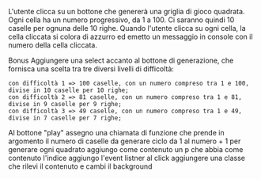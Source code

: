 L'utente clicca su un bottone che genererà una griglia di gioco quadrata. Ogni cella ha un numero progressivo, da 1 a 100. Ci saranno quindi 10 caselle per ognuna delle 10 righe. Quando l'utente clicca su ogni cella, la cella cliccata si colora di azzurro ed emetto un messaggio in console con il numero della cella cliccata.

Bonus
Aggiungere una select accanto al bottone di generazione, che fornisca una scelta tra tre diversi livelli di difficoltà:

    con difficoltà 1 => 100 caselle, con un numero compreso tra 1 e 100, divise in 10 caselle per 10 righe;
    con difficoltà 2 => 81 caselle, con un numero compreso tra 1 e 81, divise in 9 caselle per 9 righe;
    con difficoltà 3 => 49 caselle, con un numero compreso tra 1 e 49, divise in 7 caselle per 7 righe;


<!-- ! SPIEGAZIONE SCRIPT -->
Al bottone "play" assegno una chiamata di funzione che prende in argomento il numero di caselle da generare
ciclo da 1 al numero + 1 per generare ogni quadrato
    aggiungo come contenuto un p che abbia come contenuto l'indice
    aggiungo l'event listner al click
        aggiungere una classe che rilevi il contenuto e cambi il background